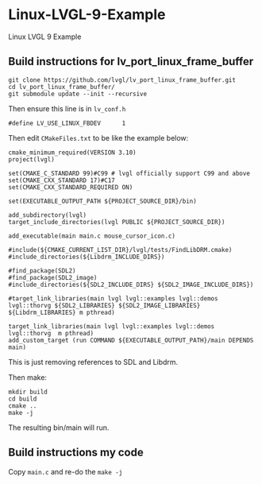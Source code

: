 # Linux-LVGL-9-Example
Linux LVGL 9 Example

## Build instructions for lv_port_linux_frame_buffer

```
git clone https://github.com/lvgl/lv_port_linux_frame_buffer.git
cd lv_port_linux_frame_buffer/
git submodule update --init --recursive
```

Then ensure this line is in ```lv_conf.h```  

```
#define LV_USE_LINUX_FBDEV      1
```

Then edit ```CMakeFiles.txt``` to be like the example below:   

```
cmake_minimum_required(VERSION 3.10)
project(lvgl)

set(CMAKE_C_STANDARD 99)#C99 # lvgl officially support C99 and above
set(CMAKE_CXX_STANDARD 17)#C17
set(CMAKE_CXX_STANDARD_REQUIRED ON)

set(EXECUTABLE_OUTPUT_PATH ${PROJECT_SOURCE_DIR}/bin)

add_subdirectory(lvgl)
target_include_directories(lvgl PUBLIC ${PROJECT_SOURCE_DIR})

add_executable(main main.c mouse_cursor_icon.c)

#include(${CMAKE_CURRENT_LIST_DIR}/lvgl/tests/FindLibDRM.cmake)
#include_directories(${Libdrm_INCLUDE_DIRS})

#find_package(SDL2)
#find_package(SDL2_image)
#include_directories(${SDL2_INCLUDE_DIRS} ${SDL2_IMAGE_INCLUDE_DIRS})

#target_link_libraries(main lvgl lvgl::examples lvgl::demos lvgl::thorvg ${SDL2_LIBRARIES} ${SDL2_IMAGE_LIBRARIES} ${Libdrm_LIBRARIES} m pthread)

target_link_libraries(main lvgl lvgl::examples lvgl::demos lvgl::thorvg  m pthread)
add_custom_target (run COMMAND ${EXECUTABLE_OUTPUT_PATH}/main DEPENDS main)
```

This is just removing references to SDL and Libdrm.   

Then make:

```
mkdir build
cd build 
cmake ..
make -j
```

The resulting bin/main will run.

## Build instructions my code

Copy ```main.c``` and re-do the ```make -j```


